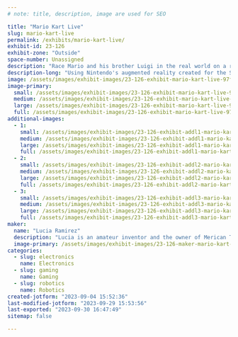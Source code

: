 ```yaml
---
# note: title, description, image are used for SEO

title: "Mario Kart Live"
slug: mario-kart-live
permalink: /exhibits/mario-kart-live/
exhibit-id: 23-126
exhibit-zone: "Outside"
space-number: Unassigned
description: "Race Mario and his brother Luigi in the real world on a race track built inside a trailer."
description-long: "Using Nintendo's augmented reality created for the Switch 4 players will be able to race through a real world track against their friends."
image: /assets/images/exhibit-images/23-126-exhibit-mario-kart-live-97fc544b-efa0-4762-b203-d147f2376deb-large.jpeg
image-primary: 
  small: /assets/images/exhibit-images/23-126-exhibit-mario-kart-live-97fc544b-efa0-4762-b203-d147f2376deb-small.jpeg
  medium: /assets/images/exhibit-images/23-126-exhibit-mario-kart-live-97fc544b-efa0-4762-b203-d147f2376deb-medium.jpeg
  large: /assets/images/exhibit-images/23-126-exhibit-mario-kart-live-97fc544b-efa0-4762-b203-d147f2376deb-large.jpeg
  full: /assets/images/exhibit-images/23-126-exhibit-mario-kart-live-97fc544b-efa0-4762-b203-d147f2376deb-full.jpeg
additional-images: 
  - 1:
    small: /assets/images/exhibit-images/23-126-exhibit-addl1-mario-kart-live-1d24da01-994c-427e-b396-2a974301827d-small.jpeg
    medium: /assets/images/exhibit-images/23-126-exhibit-addl1-mario-kart-live-1d24da01-994c-427e-b396-2a974301827d-medium.jpeg
    large: /assets/images/exhibit-images/23-126-exhibit-addl1-mario-kart-live-1d24da01-994c-427e-b396-2a974301827d-large.jpeg
    full: /assets/images/exhibit-images/23-126-exhibit-addl1-mario-kart-live-1d24da01-994c-427e-b396-2a974301827d-full.jpeg
  - 2:
    small: /assets/images/exhibit-images/23-126-exhibit-addl2-mario-kart-live-4ad07207-971c-412e-bb55-fb2fe5bc7c54-small.jpeg
    medium: /assets/images/exhibit-images/23-126-exhibit-addl2-mario-kart-live-4ad07207-971c-412e-bb55-fb2fe5bc7c54-medium.jpeg
    large: /assets/images/exhibit-images/23-126-exhibit-addl2-mario-kart-live-4ad07207-971c-412e-bb55-fb2fe5bc7c54-large.jpeg
    full: /assets/images/exhibit-images/23-126-exhibit-addl2-mario-kart-live-4ad07207-971c-412e-bb55-fb2fe5bc7c54-full.jpeg
  - 3:
    small: /assets/images/exhibit-images/23-126-exhibit-addl3-mario-kart-live-526efb27-784b-4e03-9a93-6e91bb66a9d9-small.jpeg
    medium: /assets/images/exhibit-images/23-126-exhibit-addl3-mario-kart-live-526efb27-784b-4e03-9a93-6e91bb66a9d9-medium.jpeg
    large: /assets/images/exhibit-images/23-126-exhibit-addl3-mario-kart-live-526efb27-784b-4e03-9a93-6e91bb66a9d9-large.jpeg
    full: /assets/images/exhibit-images/23-126-exhibit-addl3-mario-kart-live-526efb27-784b-4e03-9a93-6e91bb66a9d9-full.jpeg
maker: 
  name: "Lucia Ramirez"
  description: "Lucia is an amateur inventor and the owner of Merican Tough. She is beginner machinist and a theme park ride mechanic by trade. She started her career in the United States Air Force and now she is working her way through school to be an engineer."
  image-primary: /assets/images/exhibit-images/23-126-maker-mario-kart-live-02feac9e-bbf1-4d9d-afa9-5eec3b81369d-medium.jpeg
categories: 
  - slug: electronics
    name: Electronics
  - slug: gaming
    name: Gaming
  - slug: robotics
    name: Robotics
created-jotform: "2023-09-04 15:52:36"
last-modified-jotform: "2023-09-29 15:53:56"
last-exported: "2023-09-30 16:47:49"
sitemap: false

---
```

